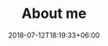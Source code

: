 ---
title: "About me"
date: 2018-07-12T18:19:33+06:00
heading : "I'M A BUSINESS ANALYST, WITH A FLAIR AND PASSION FOR DATA VISUALISATION."
description : "I live and work in Christchurch, New Zealand. Originally from the UK, I am a business analyst with a particular passion for presenting data and complex information. I have over 10 years experience working in IT and government, and enjoy the challenge of analysing and presenting the complex environments in which we work. I have experience of delivering online, print and application-based data visualisations and infographics. Along side data visualiation, I can deliver business analysis for all strategic, business-improvement and system transformation projects."

expertise_title: "Expertise"
expertise_sectors: ["Data visualisation", "Infographics", "Dashboards", "Online interactives", "Print-ready handouts and posters", "Information Design", "Business analysis", "Business case and strategy", "Business process improvements", "Data analysis"]

tools_title: "Tools"
tools_sectors: ["JavaScript", "D3.js", "ChartJS", "Mapbox", "Highcharts", "Tableau", "R", "Kumu", "Sankey diagrams"]

clients_title: "Previous clients"
clients_names: ["Social Wellbeing Agency", "Superu (Families Commission)", "Ministry of Education", "Department of Internal Affairs", "Ministry of Social Development", "Land Information New Zealand", "Sense Partners"]

speaking_title: "Talks and workshops"
speaking_names: ["IIBA Christchurch Meetup September 2017", "European Business Analysis Conference 2015", "IIBA BA Development Day conference 2014", "IIBA Wellington Meetup September 2014"]

credits_title: "Website credits"
credits: ["Website was built using Netlify, Hugo and my fork of the Roxo theme by Static Mania"]
---